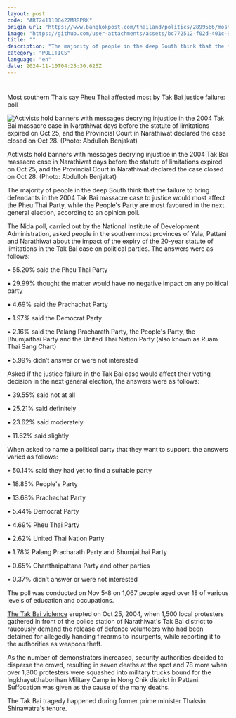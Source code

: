 ```yaml
---
layout: post
code: "ART2411100422MRRPRK"
origin_url: "https://www.bangkokpost.com/thailand/politics/2899566/most-southern-thais-say-pheu-thai-affected-most-by-tak-bai-justice-failure-poll"
image: "https://github.com/user-attachments/assets/bc772512-f02d-401c-9345-2c19da1a10f1"
title: ""
description: "The majority of people in the deep South think that the failure to bring defendants in the 2004 Tak Bai massacre case to justice would most affect the Pheu Thai Party, while the People"
category: "POLITICS"
language: "en"
date: 2024-11-10T04:25:30.625Z
---
```


# 

Most southern Thais say Pheu Thai affected most by Tak Bai justice failure: poll

![Activists hold banners with messages decrying injustice in the 2004 Tak Bai massacre case in Narathiwat days before the statute of limitations expired on Oct 25, and the Provincial Court in Narathiwat declared the case closed on Oct 28. (Photo: Abdulloh Benjakat)](https://github.com/user-attachments/assets/9f0af951-fc86-40fd-b698-8e37b3a33a34)

Activists hold banners with messages decrying injustice in the 2004 Tak Bai massacre case in Narathiwat days before the statute of limitations expired on Oct 25, and the Provincial Court in Narathiwat declared the case closed on Oct 28. (Photo: Abdulloh Benjakat)

The majority of people in the deep South think that the failure to bring defendants in the 2004 Tak Bai massacre case to justice would most affect the Pheu Thai Party, while the People's Party are most favoured in the next general election, according to an opinion poll.

The Nida poll, carried out by the National Institute of Development Administration, asked people in the southernmost provinces of Yala, Pattani and Narathiwat about the impact of the expiry of the 20-year statute of limitations in the Tak Bai case on political parties. The answers were as follows:

• 55.20% said the Pheu Thai Party

• 29.99% thought the matter would have no negative impact on any political party  

• 4.69% said the Prachachat Party  

• 1.97% said the Democrat Party

• 2.16% said the Palang Pracharath Party, the People's Party, the Bhumjaithai Party and the United Thai Nation Party (also known as Ruam Thai Sang Chart)

• 5.99% didn’t answer or were not interested

Asked if the justice failure in the Tak Bai case would affect their voting decision in the next general election, the answers were as follows:

• 39.55% said not at all  

• 25.21% said definitely   

• 23.62% said moderately  

• 11.62% said slightly

When asked to name a political party that they want to support, the answers varied as follows:

• 50.14% said they had yet to find a suitable party

• 18.85% People's Party

• 13.68% Prachachat Party  

• 5.44% Democrat Party

• 4.69% Pheu Thai Party

• 2.62% United Thai Nation Party  

• 1.78% Palang Pracharath Party and Bhumjaithai Party

• 0.65% Chartthaipattana Party and other parties  

• 0.37% didn’t answer or were not interested

The poll was conducted on Nov 5-8 on 1,067 people aged over 18 of various levels of education and occupations. 

[The Tak Bai violence](https://www.bangkokpost.com/thailand/politics/2888976/20-years-after-tak-bai-mass-suffocation-in-southern-thailand-cyclists-pedal-for-oxygen) erupted on Oct 25, 2004, when 1,500 local protesters gathered in front of the police station of Narathiwat's Tak Bai district to raucously demand the release of defence volunteers who had been detained for allegedly handing firearms to insurgents, while reporting it to the authorities as weapons theft.

As the number of demonstrators increased, security authorities decided to disperse the crowd, resulting in seven deaths at the spot and 78 more when over 1,300 protesters were squashed into military trucks bound for the Ingkhayutthaborihan Military Camp in Nong Chik district in Pattani. Suffocation was given as the cause of the many deaths.

The Tak Bai tragedy happened during former prime minister Thaksin Shinawatra's tenure.